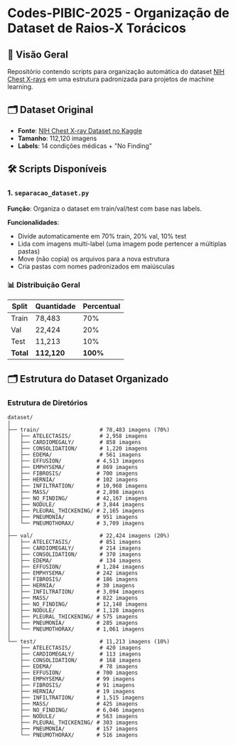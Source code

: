 # Codes-PIBIC-2025 - Organização de Dataset de Raios-X Torácicos

## 📌 Visão Geral
Repositório contendo scripts para organização automática do dataset [NIH Chest X-rays](https://www.kaggle.com/datasets/nih-chest-xrays/data) em uma estrutura padronizada para projetos de machine learning.

## 🗂 Dataset Original
- **Fonte**: [NIH Chest X-ray Dataset no Kaggle](https://www.kaggle.com/datasets/nih-chest-xrays/data?resource=download&select=Data_Entry_2017.csv)
- **Tamanho**: 112,120 imagens
- **Labels**: 14 condições médicas + "No Finding"

## 🛠 Scripts Disponíveis

### 1. `separacao_dataset.py`
**Função**: Organiza o dataset em train/val/test com base nas labels.

**Funcionalidades**:
- Divide automaticamente em 70% train, 20% val, 10% test
- Lida com imagens multi-label (uma imagem pode pertencer a múltiplas pastas)
- Move (não copia) os arquivos para a nova estrutura
- Cria pastas com nomes padronizados em maiúsculas

### 📊 Distribuição Geral
| Split  | Quantidade | Percentual |
|--------|------------|------------|
| Train  | 78,483     | 70%        |
| Val    | 22,424     | 20%        |
| Test   | 11,213     | 10%        |
| **Total** | **112,120** | **100%**  |

## 🗂 Estrutura do Dataset Organizado

### Estrutura de Diretórios
```plaintext
dataset/
│
├── train/                   # 78,483 imagens (70%)
│   ├── ATELECTASIS/         # 2,958 imagens
│   ├── CARDIOMEGALY/        # 858 imagens
│   ├── CONSOLIDATION/       # 1,220 imagens
│   ├── EDEMA/               # 561 imagens
│   ├── EFFUSION/           # 4,513 imagens
│   ├── EMPHYSEMA/          # 869 imagens
│   ├── FIBROSIS/           # 700 imagens
│   ├── HERNIA/             # 102 imagens
│   ├── INFILTRATION/       # 10,968 imagens
│   ├── MASS/               # 2,898 imagens
│   ├── NO_FINDING/         # 42,167 imagens
│   ├── NODULE/             # 3,844 imagens
│   ├── PLEURAL_THICKENING/ # 2,165 imagens
│   ├── PNEUMONIA/          # 951 imagens
│   └── PNEUMOTHORAX/       # 3,709 imagens
│
├── val/                     # 22,424 imagens (20%)
│   ├── ATELECTASIS/         # 851 imagens
│   ├── CARDIOMEGALY/        # 214 imagens
│   ├── CONSOLIDATION/       # 370 imagens
│   ├── EDEMA/               # 134 imagens
│   ├── EFFUSION/           # 1,284 imagens
│   ├── EMPHYSEMA/          # 242 imagens
│   ├── FIBROSIS/           # 186 imagens
│   ├── HERNIA/             # 30 imagens
│   ├── INFILTRATION/       # 3,094 imagens
│   ├── MASS/               # 822 imagens
│   ├── NO_FINDING/         # 12,148 imagens
│   ├── NODULE/             # 1,128 imagens
│   ├── PLEURAL_THICKENING/ # 575 imagens
│   ├── PNEUMONIA/          # 285 imagens
│   └── PNEUMOTHORAX/       # 1,061 imagens
│
└── test/                    # 11,213 imagens (10%)
    ├── ATELECTASIS/         # 420 imagens
    ├── CARDIOMEGALY/        # 113 imagens
    ├── CONSOLIDATION/       # 168 imagens
    ├── EDEMA/               # 78 imagens
    ├── EFFUSION/           # 700 imagens
    ├── EMPHYSEMA/          # 99 imagens
    ├── FIBROSIS/           # 91 imagens
    ├── HERNIA/             # 19 imagens
    ├── INFILTRATION/       # 1,515 imagens
    ├── MASS/               # 425 imagens
    ├── NO_FINDING/         # 6,046 imagens
    ├── NODULE/             # 563 imagens
    ├── PLEURAL_THICKENING/ # 303 imagens
    ├── PNEUMONIA/          # 157 imagens
    └── PNEUMOTHORAX/       # 516 imagens


